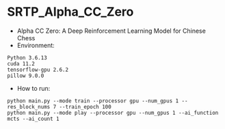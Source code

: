 # SRTP_Alpha_CC_Zero

- Alpha CC Zero: A Deep Reinforcement Learning Model for Chinese Chess
- Environment:

```
Python 3.6.13
cuda 11.2
tensorflow-gpu 2.6.2
pillow 9.0.0
```

- How to run:

```
python main.py --mode train --processor gpu --num_gpus 1 --res_block_nums 7 --train_epoch 100
python main.py --mode play --processor gpu --num_gpus 1 --ai_function mcts --ai_count 1 
```
